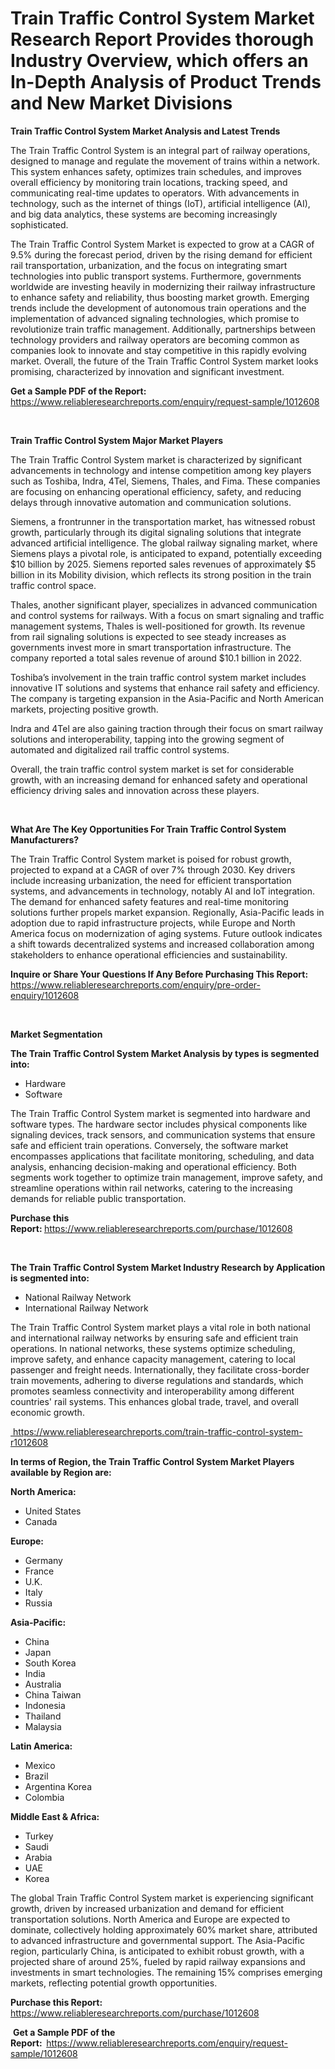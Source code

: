 <p><h1>Train Traffic Control System Market Research Report Provides thorough Industry Overview, which offers an In-Depth Analysis of Product Trends and New Market Divisions</h1></p><p><strong>Train Traffic Control System Market Analysis and Latest Trends</strong></p>
<p><p>The Train Traffic Control System is an integral part of railway operations, designed to manage and regulate the movement of trains within a network. This system enhances safety, optimizes train schedules, and improves overall efficiency by monitoring train locations, tracking speed, and communicating real-time updates to operators. With advancements in technology, such as the internet of things (IoT), artificial intelligence (AI), and big data analytics, these systems are becoming increasingly sophisticated.</p><p>The Train Traffic Control System Market is expected to grow at a CAGR of 9.5% during the forecast period, driven by the rising demand for efficient rail transportation, urbanization, and the focus on integrating smart technologies into public transport systems. Furthermore, governments worldwide are investing heavily in modernizing their railway infrastructure to enhance safety and reliability, thus boosting market growth. Emerging trends include the development of autonomous train operations and the implementation of advanced signaling technologies, which promise to revolutionize train traffic management. Additionally, partnerships between technology providers and railway operators are becoming common as companies look to innovate and stay competitive in this rapidly evolving market. Overall, the future of the Train Traffic Control System market looks promising, characterized by innovation and significant investment.</p></p>
<p><strong>Get a Sample PDF of the Report:&nbsp;</strong> <a href="https://www.reliableresearchreports.com/enquiry/request-sample/1012608?utm_campaign=3436&utm_medium=2&utm_source=Github&utm_content=ia&utm_term=17042025&utm_id=train-traffic-control-system">https://www.reliableresearchreports.com/enquiry/request-sample/1012608</a></p>
<p>&nbsp;</p>
<p><strong>Train Traffic Control System Major Market Players</strong></p>
<p><p>The Train Traffic Control System market is characterized by significant advancements in technology and intense competition among key players such as Toshiba, Indra, 4Tel, Siemens, Thales, and Fima. These companies are focusing on enhancing operational efficiency, safety, and reducing delays through innovative automation and communication solutions.</p><p>Siemens, a frontrunner in the transportation market, has witnessed robust growth, particularly through its digital signaling solutions that integrate advanced artificial intelligence. The global railway signaling market, where Siemens plays a pivotal role, is anticipated to expand, potentially exceeding $10 billion by 2025. Siemens reported sales revenues of approximately $5 billion in its Mobility division, which reflects its strong position in the train traffic control space.</p><p>Thales, another significant player, specializes in advanced communication and control systems for railways. With a focus on smart signaling and traffic management systems, Thales is well-positioned for growth. Its revenue from rail signaling solutions is expected to see steady increases as governments invest more in smart transportation infrastructure. The company reported a total sales revenue of around $10.1 billion in 2022.</p><p>Toshiba’s involvement in the train traffic control system market includes innovative IT solutions and systems that enhance rail safety and efficiency. The company is targeting expansion in the Asia-Pacific and North American markets, projecting positive growth.</p><p>Indra and 4Tel are also gaining traction through their focus on smart railway solutions and interoperability, tapping into the growing segment of automated and digitalized rail traffic control systems.</p><p>Overall, the train traffic control system market is set for considerable growth, with an increasing demand for enhanced safety and operational efficiency driving sales and innovation across these players.</p></p>
<p>&nbsp;</p>
<p><strong>What Are The Key Opportunities For Train Traffic Control System Manufacturers?</strong></p>
<p><p>The Train Traffic Control System market is poised for robust growth, projected to expand at a CAGR of over 7% through 2030. Key drivers include increasing urbanization, the need for efficient transportation systems, and advancements in technology, notably AI and IoT integration. The demand for enhanced safety features and real-time monitoring solutions further propels market expansion. Regionally, Asia-Pacific leads in adoption due to rapid infrastructure projects, while Europe and North America focus on modernization of aging systems. Future outlook indicates a shift towards decentralized systems and increased collaboration among stakeholders to enhance operational efficiencies and sustainability.</p></p>
<p><strong>Inquire or Share Your Questions If Any Before Purchasing This Report:</strong> <a href="https://www.reliableresearchreports.com/enquiry/pre-order-enquiry/1012608?utm_campaign=3436&utm_medium=2&utm_source=Github&utm_content=ia&utm_term=17042025&utm_id=train-traffic-control-system">https://www.reliableresearchreports.com/enquiry/pre-order-enquiry/1012608</a></p>
<p>&nbsp;</p>
<p><strong>Market Segmentation</strong></p>
<p><strong>The Train Traffic Control System Market Analysis by types is segmented into:</strong></p>
<p><ul><li>Hardware</li><li>Software</li></ul></p>
<p><p>The Train Traffic Control System market is segmented into hardware and software types. The hardware sector includes physical components like signaling devices, track sensors, and communication systems that ensure safe and efficient train operations. Conversely, the software market encompasses applications that facilitate monitoring, scheduling, and data analysis, enhancing decision-making and operational efficiency. Both segments work together to optimize train management, improve safety, and streamline operations within rail networks, catering to the increasing demands for reliable public transportation.</p></p>
<p><strong>Purchase this Report:&nbsp;</strong><a href="https://www.reliableresearchreports.com/purchase/1012608?utm_campaign=3436&utm_medium=2&utm_source=Github&utm_content=ia&utm_term=17042025&utm_id=train-traffic-control-system">https://www.reliableresearchreports.com/purchase/1012608</a></p>
<p>&nbsp;</p>
<p><strong>The Train Traffic Control System Market Industry Research by Application is segmented into:</strong></p>
<p><ul><li>National Railway Network</li><li>International Railway Network</li></ul></p>
<p><p>The Train Traffic Control System market plays a vital role in both national and international railway networks by ensuring safe and efficient train operations. In national networks, these systems optimize scheduling, improve safety, and enhance capacity management, catering to local passenger and freight needs. Internationally, they facilitate cross-border train movements, adhering to diverse regulations and standards, which promotes seamless connectivity and interoperability among different countries' rail systems. This enhances global trade, travel, and overall economic growth.</p></p>
<p><a href="https://www.reliableresearchreports.com/train-traffic-control-system-r1012608?utm_campaign=3436&utm_medium=2&utm_source=Github&utm_content=ia&utm_term=17042025&utm_id=train-traffic-control-system">&nbsp;https://www.reliableresearchreports.com/train-traffic-control-system-r1012608</a></p>
<p><strong>In terms of Region, the Train Traffic Control System Market Players available by Region are:</strong></p>
<p>
    <p> <strong> North America: </strong>
        <ul>
            <li>United States</li>
            <li>Canada</li>
        </ul>
        </p> 
    <p> <strong> Europe: </strong>
        <ul>
            <li>Germany</li>
            <li>France</li>
            <li>U.K.</li>
            <li>Italy</li>
            <li>Russia</li>
        </ul>
        </p> 
    <p> <strong> Asia-Pacific: </strong>
        <ul>
            <li>China</li>
            <li>Japan</li>
            <li>South Korea</li>
            <li>India</li>
            <li>Australia</li>
            <li>China Taiwan</li>
            <li>Indonesia</li>
            <li>Thailand</li>
            <li>Malaysia</li>
        </ul>
        </p> 
    <p> <strong> Latin America: </strong>
        <ul>
            <li>Mexico</li>
            <li>Brazil</li>
            <li>Argentina Korea</li>
            <li>Colombia</li>
        </ul>
        </p> 
    <p> <strong> Middle East & Africa: </strong>
        <ul>
            <li>Turkey</li>
            <li>Saudi</li>
            <li>Arabia</li>
            <li>UAE</li>
            <li>Korea</li>
        </ul>
    </p>
    </p>
<p><p>The global Train Traffic Control System market is experiencing significant growth, driven by increased urbanization and demand for efficient transportation solutions. North America and Europe are expected to dominate, collectively holding approximately 60% market share, attributed to advanced infrastructure and governmental support. The Asia-Pacific region, particularly China, is anticipated to exhibit robust growth, with a projected share of around 25%, fueled by rapid railway expansions and investments in smart technologies. The remaining 15% comprises emerging markets, reflecting potential growth opportunities.</p></p>
<p><strong>Purchase this Report: </strong><a href="https://www.reliableresearchreports.com/purchase/1012608?utm_campaign=3436&utm_medium=2&utm_source=Github&utm_content=ia&utm_term=17042025&utm_id=train-traffic-control-system">https://www.reliableresearchreports.com/purchase/1012608</a></p>
<p>&nbsp;<strong>Get a Sample PDF of the Report:&nbsp;&nbsp;</strong><a href="https://www.reliableresearchreports.com/enquiry/request-sample/1012608?utm_campaign=3436&utm_medium=2&utm_source=Github&utm_content=ia&utm_term=17042025&utm_id=train-traffic-control-system">https://www.reliableresearchreports.com/enquiry/request-sample/1012608</a></p>
<p><strong></strong></p>
<p><p></p><p></p><p></p></p>